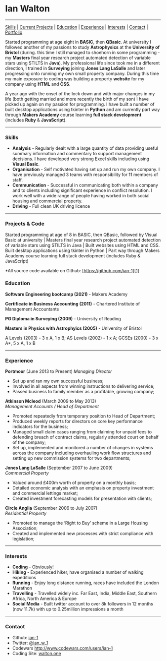 # Ian Walton

***
[Skills](#skills) | [Current Projects](#projects) | [Education](#education) | [Experience](#experience) | [Interests](#interests) | [Contact](#contact) |
[Portfolio](https://www.walton.one)

Started programming at age eight in **BASIC**, then **QBasic**. At university I followed another of my passions to study **Astrophysics** at the **University of Bristol** (during. this time I still managed to shoehorn in some programming - my **Masters** final year research project automated detection of variable stars using STILTS in **Java**). My professional life since took me in a different direction, I trained in **Surveying** joining **Jones Lang LaSalle** and later progressing onto running my own small property company. During this time my main exposure to coding was building a property **website** for my company using **HTML** and **CSS**.

A year ago with the onset of the lock down and with major changes in my life (both getting married and more recently the birth of my son) I have picked up again on my passion for programming. I have built a number of built desktop applications using tkinter in **Python** and am currently part way through **Makers Academy** course learning **full stack development** (includes **Ruby** & **JavaScript**).

***

### <a name="skills">Skills</a>

- **Analysis** - Regularly dealt with a large quantity of data providing useful summary information and commentary to support management decisions. I have developed very strong Excel skills including using **Visual Basic**.
- **Organisation** - Self motivated having set up and run my own company. I have previously managed 3 teams with responsibility for 11 members of staff.
- **Communication** - Successful in communicating both within a company and to clients including significant experience in conflict resolution. I work well with a wide range of people having worked in both social housing and commercial property.
- **Driving** - Full clean UK driving licence

***

### <a name="projects">Projects & Code</a>

Started programming at age of 8 in BASIC, then QBasic, followed by Visual Basic at university | Masters final year research project automated detection of variable stars using STILTS in Java | Built websites using HTML and CSS. Built desktop applications using tkinter in Python | Part way through Makers Academy course learning full stack development (includes Ruby & JavaScript)

*All source code available on Github: [https://github.com/ian-1][1]

### <a name="skills">Education</a>

****Software Engineering bootcamp (2021)**** - Makers Academy

****Certificate in Business Accounting (2011)**** - Chartered Institute of Management Accountants

****PG Diploma in Surveying (2009)**** - University of Reading

****Masters in Physics with Astrophyics (2005)**** - University of Bristol

A Levels (2003) - 3 x A, 1 x B; AS Levels (2002) - 1 x A; GCSEs (2000) - 3 x A*, 5 x A, 1 x B

***

### <a name="experience">Experience</a>

**Portmoor** (June 2013 to Present)
*Managing Director*

 - Set up and ran my own successful business;
 - Involved in all aspects from winning instructions to delivering service;
 - Passed business to family member as a profitable, growing company;

**Atkinson Mcleod** (March 2009 to May 2013)   
*Management Accounts / Head of Department*  
 - Promoted repeatedly from temporary position to Head of Department;
 - Produced weekly reports for directors on core key performance indicators for the business;
 - Managed small claim cases ranging from claiming for unpaid fees to defending breach of contract claims, regularly attended court on behalf of the company;
 - Set up, implemented and monitored a number of changes in systems across the company including overhauling work flow structures and setting up new commission systems for two departments;

 **Jones Lang LaSalle** (September 2007 to June 2009)   
 *Commercial Property*  
 - Valued around £400m worth of property on a monthly basis;
 - Detailed economic analysis with an emphasis on property investment and commercial lettings market;
 - Created investment forecasting models for presentation with clients;

 **Circle Anglia** (September 2006 to July 2007)   
 *Residential Property*  
 - Promoted to manage the ‘Right to Buy’ scheme in a Large Housing Association;
 - Created and implemented new processes with strict compliance with legislation;

***

### <a name="interests">Interests</a>

- **Coding** - Obviously!
- **Hiking** - Experienced hiker, have organised a number of walking expeditions 
- **Running** - Enjoy long distance running, races have included the London Marathon
- **Travelling** - Travelled widely inc. Far East, India, Middle East, Southern Africa, North America & Europe
- **Social Media** - Built twitter account to over 8k followers in 12 months (now 11.7k) with up to 0.25million impressions a month

***

### <a name="contact">Contact</a>
- Github: [ian-1][1]
- Twitter: [@ian_w_1](https://twitter.com/ian_w_1)
- Codewars http://www.codewars.com/users/ian-1
- Coding Site: [walton.one](http://www.walton.one)

[1]: https://github.com/ian-1
[2]: https://www.walton.one
